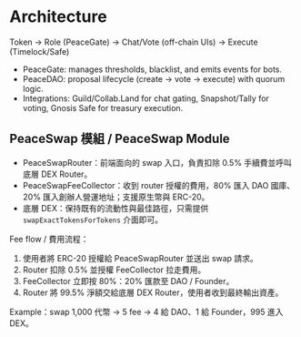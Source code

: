 # Architecture
Token → Role (PeaceGate) → Chat/Vote (off-chain UIs) → Execute (Timelock/Safe)

- PeaceGate: manages thresholds, blacklist, and emits events for bots.
- PeaceDAO: proposal lifecycle (create → vote → execute) with quorum logic.
- Integrations: Guild/Collab.Land for chat gating, Snapshot/Tally for voting, Gnosis Safe for treasury execution.

## PeaceSwap 模組 / PeaceSwap Module

- PeaceSwapRouter：前端面向的 swap 入口，負責扣除 0.5% 手續費並呼叫底層 DEX Router。
- PeaceSwapFeeCollector：收到 router 授權的費用，80% 匯入 DAO 國庫、20% 匯入創辦人營運地址；支援原生幣與 ERC-20。
- 底層 DEX：保持既有的流動性與最佳路徑，只需提供 `swapExactTokensForTokens` 介面即可。

Fee flow / 費用流程：

1. 使用者將 ERC-20 授權給 PeaceSwapRouter 並送出 swap 請求。
2. Router 扣除 0.5% 並授權 FeeCollector 拉走費用。
3. FeeCollector 立即按 80%：20% 匯款至 DAO / Founder。
4. Router 將 99.5% 淨額交給底層 DEX Router，使用者收到最終輸出資產。

Example：swap 1,000 代幣 → 5 fee → 4 給 DAO、1 給 Founder，995 進入 DEX。
